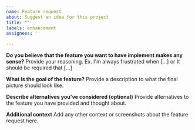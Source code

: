 ```yaml
---
name: Feature request
about: Suggest an idea for this project
title: ""
labels: enhancement
assignees: ''

---
```


**Do you believe that the feature you want to have implement makes any sense?**
Provide your reasoning. Ex. I'm always frustrated when [...] or It should be required that [...]

**What is the goal of the feature?**
Provide a description to what the final picture should look like.

**Describe alternatives you've considered (optional)**
Provide alternatives to the feature you have provided and thought about.

**Additional context**
Add any other context or screenshots about the feature request here.
